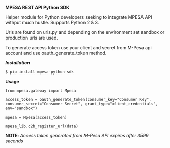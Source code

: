 **MPESA REST API Python SDK**

Helper module for Python developers seeking to integrate MPESA API withput much hustle.
Supports Python 2 & 3. 

Urls are found on urls.py and depending on the environment set sandbox or production urls are used.

To generate access token use your client and secret from M-Pesa api account and use oauth_generate_token method.

***Installation***

    $ pip install mpesa-python-sdk

**Usage**

`from mpesa.gateway import Mpesa`

`access_token = oauth_generate_token(consumer_key="Consumer Key", consumer_secret="Consumer Secret", grant_type="client_credentials", env="sandbox")`

`mpesa = Mpesa(access_token)`

`mpesa_lib.c2b_register_url(data)`

**NOTE**: _Access token generated from M-Pesa API expires after 3599 seconds_